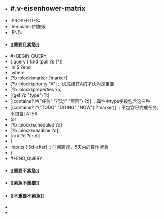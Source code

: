 - ## #.v-eisenhower-matrix
- :PROPERTIES:
- :template: 四象限
- :END:
- #### [[重要且紧急]]
- #+BEGIN_QUERY
- {:query [:find (pull ?b [*])
- :in $ ?end
- :where
- [?b :block/marker ?marker]
- [?b :block/priority "A"] ;; 优先级在A的才认为是重要
- [?b :block/properties ?p]
- [(get ?p "type") ?t]
- [(contains? #{"任务" "行动" "项目"} ?t)] ;; 属性中type字段包含这三种
- [(contains? #{"TODO" "DOING" "NOW"} ?marker)] ;; 不包含已完成任务，不包含LATER
- (or
- [?b :block/scheduled ?d]
- [?b :block/deadline ?d])
- [(<= ?d ?end)]
- ]
- :inputs [:5d-after] ;; 时间跨度，5天内的算作紧急
- }
- #+END_QUERY
- #### [[重要不紧急]]
- #### [[紧急不重要]]
- #### [[不重要不紧急]]
-
-